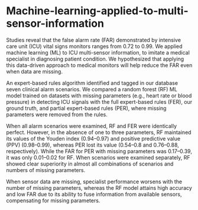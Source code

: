 # Machine-learning-applied-to-multi-sensor-information

Studies reveal that the false alarm rate (FAR) demonstrated by intensive care unit (ICU) vital signs monitors ranges from 0.72 to 0.99. We applied machine learning (ML) to ICU multi-sensor information, to imitate a medical specialist in diagnosing patient condition. We hypothesized that applying this data-driven approach to medical monitors will help reduce the FAR even when data are missing.

An expert-based rules algorithm identified and tagged in our database seven clinical alarm scenarios. We compared a random forest (RF) ML model trained on datasets with missing parameters (e.g., heart rate or blood pressure) in detecting ICU signals with the full expert-based rules (FER), our ground truth, and partial expert-based rules (PER), where missing parameters were removed from the rules.

When all alarm scenarios were examined, RF and FER were identically perfect. However, in the absence of one to three parameters, RF maintained its values of the Youden index (0.94–0.97) and positive predictive value (PPV) (0.98–0.99), whereas PER lost its value (0.54–0.8 and 0.76–0.88, respectively). While the FAR for PER with missing parameters was 0.17–0.39, it was only 0.01–0.02 for RF. When scenarios were examined separately, RF showed clear superiority in almost all combinations of scenarios and numbers of missing parameters.

When sensor data are missing, specialist performance worsens with the number of missing parameters, whereas the RF model attains high accuracy and low FAR due to its ability to fuse information from available sensors, compensating for missing parameters.
